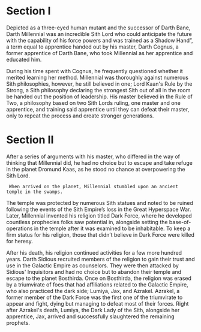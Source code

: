 # Section I

Depicted as a three-eyed human mutant and the successor of Darth Bane, Darth Millennial was an incredible Sith Lord who could anticipate the future with the capability of his force powers and was trained as a Shadow Hand”, a term equal to apprentice handed out by his master, Darth Cognus, a former apprentice of Darth Bane, who took Millennial as her apprentice and educated him.

During his time spent with Cognus, he frequently questioned whether it merited learning her method.
Millennial was thoroughly against numerous Sith philosophies, however, he still believed in one; Lord Kaan's Rule by the Strong, a Sith philosophy declaring the strongest Sith out of all in the room be handed out the position of leadership.
His master believed in the Rule of Two, a philosophy based on two Sith Lords ruling, one master and one apprentice, and training said apprentice until they can defeat their master, only to repeat the process and create stronger generations.

# Section II

After a series of arguments with his master, who differed in the way of thinking that Millennial did, he had no choice but to escape and take refuge in the planet Dromund Kaas, as he stood no chance at overpowering the Sith Lord.

```
 When arrived on the planet, Millennial stumbled upon an ancient temple in the swamps.
```

The temple was protected by numerous Sith statues and noted to be ruined following the events of the Sith Empire’s loss in the Great Hyperspace War.
Later, Millennial invented his religion titled Dark Force, where he developed countless prophecies folks saw potential in, alongside setting the base-of-operations in the temple after it was examined to be inhabitable.
To keep a firm status for his religion, those that didn’t believe in Dark Force were killed for heresy.

After his death, his religion continued activities for a few more hundred years.
Darth Sidious recruited members of the religion to gain their trust and use in the Galactic Empire as counselors.
They were then attacked by Sidious' Inquisitors and had no choice but to abandon their temple and escape to the planet Bosthirda.
Once on Bosthirda, the religion was erased by a triumvirate of foes that had affiliations related to the Galactic Empire, who also practiced the dark side; Lumiya, Jax, and Azrakel.
Azrakel, a former member of the Dark Force was the first one of the triumvirate to appear and fight, dying but managing to defeat most of their forces.
Right after Azrakel's death, Lumiya, the Dark Lady of the Sith, alongside her apprentice, Jax, arrived and successfully slaughtered the remaining prophets.
